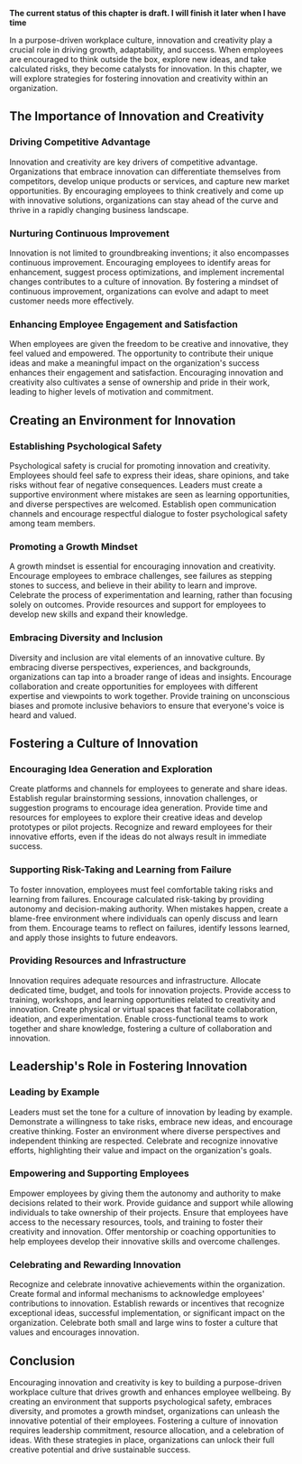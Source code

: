 **The current status of this chapter is draft. I will finish it later when I have time**

In a purpose-driven workplace culture, innovation and creativity play a crucial role in driving growth, adaptability, and success. When employees are encouraged to think outside the box, explore new ideas, and take calculated risks, they become catalysts for innovation. In this chapter, we will explore strategies for fostering innovation and creativity within an organization.

**The Importance of Innovation and Creativity**
-----------------------------------------------

### Driving Competitive Advantage

Innovation and creativity are key drivers of competitive advantage. Organizations that embrace innovation can differentiate themselves from competitors, develop unique products or services, and capture new market opportunities. By encouraging employees to think creatively and come up with innovative solutions, organizations can stay ahead of the curve and thrive in a rapidly changing business landscape.

### Nurturing Continuous Improvement

Innovation is not limited to groundbreaking inventions; it also encompasses continuous improvement. Encouraging employees to identify areas for enhancement, suggest process optimizations, and implement incremental changes contributes to a culture of innovation. By fostering a mindset of continuous improvement, organizations can evolve and adapt to meet customer needs more effectively.

### Enhancing Employee Engagement and Satisfaction

When employees are given the freedom to be creative and innovative, they feel valued and empowered. The opportunity to contribute their unique ideas and make a meaningful impact on the organization's success enhances their engagement and satisfaction. Encouraging innovation and creativity also cultivates a sense of ownership and pride in their work, leading to higher levels of motivation and commitment.

**Creating an Environment for Innovation**
------------------------------------------

### Establishing Psychological Safety

Psychological safety is crucial for promoting innovation and creativity. Employees should feel safe to express their ideas, share opinions, and take risks without fear of negative consequences. Leaders must create a supportive environment where mistakes are seen as learning opportunities, and diverse perspectives are welcomed. Establish open communication channels and encourage respectful dialogue to foster psychological safety among team members.

### Promoting a Growth Mindset

A growth mindset is essential for encouraging innovation and creativity. Encourage employees to embrace challenges, see failures as stepping stones to success, and believe in their ability to learn and improve. Celebrate the process of experimentation and learning, rather than focusing solely on outcomes. Provide resources and support for employees to develop new skills and expand their knowledge.

### Embracing Diversity and Inclusion

Diversity and inclusion are vital elements of an innovative culture. By embracing diverse perspectives, experiences, and backgrounds, organizations can tap into a broader range of ideas and insights. Encourage collaboration and create opportunities for employees with different expertise and viewpoints to work together. Provide training on unconscious biases and promote inclusive behaviors to ensure that everyone's voice is heard and valued.

**Fostering a Culture of Innovation**
-------------------------------------

### Encouraging Idea Generation and Exploration

Create platforms and channels for employees to generate and share ideas. Establish regular brainstorming sessions, innovation challenges, or suggestion programs to encourage idea generation. Provide time and resources for employees to explore their creative ideas and develop prototypes or pilot projects. Recognize and reward employees for their innovative efforts, even if the ideas do not always result in immediate success.

### Supporting Risk-Taking and Learning from Failure

To foster innovation, employees must feel comfortable taking risks and learning from failures. Encourage calculated risk-taking by providing autonomy and decision-making authority. When mistakes happen, create a blame-free environment where individuals can openly discuss and learn from them. Encourage teams to reflect on failures, identify lessons learned, and apply those insights to future endeavors.

### Providing Resources and Infrastructure

Innovation requires adequate resources and infrastructure. Allocate dedicated time, budget, and tools for innovation projects. Provide access to training, workshops, and learning opportunities related to creativity and innovation. Create physical or virtual spaces that facilitate collaboration, ideation, and experimentation. Enable cross-functional teams to work together and share knowledge, fostering a culture of collaboration and innovation.

**Leadership's Role in Fostering Innovation**
---------------------------------------------

### Leading by Example

Leaders must set the tone for a culture of innovation by leading by example. Demonstrate a willingness to take risks, embrace new ideas, and encourage creative thinking. Foster an environment where diverse perspectives and independent thinking are respected. Celebrate and recognize innovative efforts, highlighting their value and impact on the organization's goals.

### Empowering and Supporting Employees

Empower employees by giving them the autonomy and authority to make decisions related to their work. Provide guidance and support while allowing individuals to take ownership of their projects. Ensure that employees have access to the necessary resources, tools, and training to foster their creativity and innovation. Offer mentorship or coaching opportunities to help employees develop their innovative skills and overcome challenges.

### Celebrating and Rewarding Innovation

Recognize and celebrate innovative achievements within the organization. Create formal and informal mechanisms to acknowledge employees' contributions to innovation. Establish rewards or incentives that recognize exceptional ideas, successful implementation, or significant impact on the organization. Celebrate both small and large wins to foster a culture that values and encourages innovation.

**Conclusion**
--------------

Encouraging innovation and creativity is key to building a purpose-driven workplace culture that drives growth and enhances employee wellbeing. By creating an environment that supports psychological safety, embraces diversity, and promotes a growth mindset, organizations can unleash the innovative potential of their employees. Fostering a culture of innovation requires leadership commitment, resource allocation, and a celebration of ideas. With these strategies in place, organizations can unlock their full creative potential and drive sustainable success.

